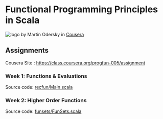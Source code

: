 # Functional Programming Principles in Scala
![logo](https://www.coursera.org//maestro/api/course/973439/logo)
by Martin Odersky in [Cousera](https://class.coursera.org/progfun-005)

## Assignments
Cousera Site : https://class.coursera.org/progfun-005/assignment

### Week 1: Functions & Evaluations
Source code: [recfun/Main.scala](https://github.com/ikhoon/Functional-Programming-Principles-in-Scala/blob/master/recfun/src/main/scala/recfun/Main.scala)

### Week 2: Higher Order Functions
Source code: [funsets/FunSets.scala](https://github.com/ikhoon/Functional-Programming-Principles-in-Scala/blob/master/funsets/src/main/scala/funsets/FunSets.scala)
